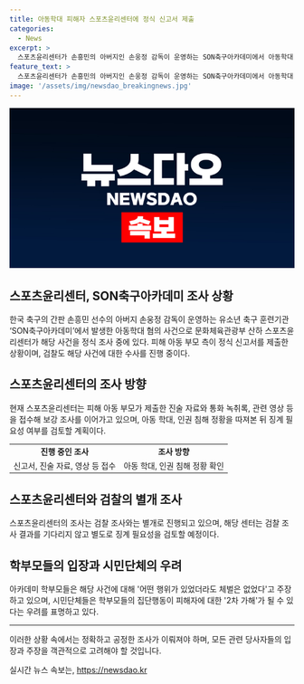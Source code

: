 ```yaml
---
title: 아동학대 피해자 스포츠윤리센터에 정식 신고서 제출
categories:
  - News
excerpt: >
  스포츠윤리센터가 손흥민의 아버지인 손웅정 감독이 운영하는 SON축구아카데미에서 아동학대 혐의로 정식 조사 중임. 아동 부모가 신고서를 제출하고, 검찰은 학대 혐의로 손 감독 등 3명을 수사 중. 피해 아동 측은 욕설, 체벌 등을 주장하며, SON축구아카데미의 입장문 발표 후 시민단체들은 이를 2차 가해로 우려하고 있음. 
feature_text: >
  스포츠윤리센터가 손흥민의 아버지인 손웅정 감독이 운영하는 SON축구아카데미에서 아동학대 혐의로 정식 조사 중임. 아동 부모가 신고서를 제출하고, 검찰은 학대 혐의로 손 감독 등 3명을 수사 중. 피해 아동 측은 욕설, 체벌 등을 주장하며, SON축구아카데미의 입장문 발표 후 시민단체들은 이를 2차 가해로 우려하고 있음. 
image: '/assets/img/newsdao_breakingnews.jpg'
---
```


<p><img src="/assets/img/newsdao_breakingnews.jpg" alt="bookingtag 속보" /></p>

<h2 data-ke-size="size26">스포츠윤리센터, SON축구아카데미 조사 상황</h2>

<p data-ke-size="size16">한국 축구의 간판 손흥민 선수의 아버지 손웅정 감독이 운영하는 유소년 축구 훈련기관 ‘SON축구아카데미’에서 발생한 아동학대 혐의 사건으로 문화체육관광부 산하 스포츠윤리센터가 해당 사건을 정식 조사 중에 있다. 피해 아동 부모 측이 정식 신고서를 제출한 상황이며, 검찰도 해당 사건에 대한 수사를 진행 중이다.</p>

<h2 data-ke-size="size26">스포츠윤리센터의 조사 방향</h2>

<p data-ke-size="size16">현재 스포츠윤리센터는 피해 아동 부모가 제출한 진술 자료와 통화 녹취록, 관련 영상 등을 접수해 보강 조사를 이어가고 있으며, 아동 학대, 인권 침해 정황을 따져본 뒤 징계 필요성 여부를 검토할 계획이다.</p>

<table>
    <tr>
        <td style="text-align: center; height: 17px;"><b>진행 중인 조사</b></td>
        <td style="text-align: center; height: 17px;"><b>조사 방향</b></td>
    </tr>
    <tr>
        <td style="text-align: center; height: 17px;">신고서, 진술 자료, 영상 등 접수</td>
        <td style="text-align: center; height: 17px;">아동 학대, 인권 침해 정황 확인</td>
    </tr>
</table>

<h2 data-ke-size="size26">스포츠윤리센터와 검찰의 별개 조사</h2>

<p data-ke-size="size16">스포츠윤리센터의 조사는 검찰 조사와는 별개로 진행되고 있으며, 해당 센터는 검찰 조사 결과를 기다리지 않고 별도로 징계 필요성을 검토할 예정이다.</p>

<h2 data-ke-size="size26">학부모들의 입장과 시민단체의 우려</h2>

<p data-ke-size="size16">아카데미 학부모들은 해당 사건에 대해 '어떤 행위가 있었더라도 체벌은 없었다'고 주장하고 있으며, 시민단체들은 학부모들의 집단행동이 피해자에 대한 '2차 가해'가 될 수 있다는 우려를 표명하고 있다.</p>

<hr>

<p data-ke-size="size16">이러한 상황 속에서는 정확하고 공정한 조사가 이뤄져야 하며, 모든 관련 당사자들의 입장과 주장을 객관적으로 고려해야 할 것입니다. </p>
실시간 뉴스 속보는, <a href="https://newsdao.kr" rel="dofollow">https://newsdao.kr</a>


